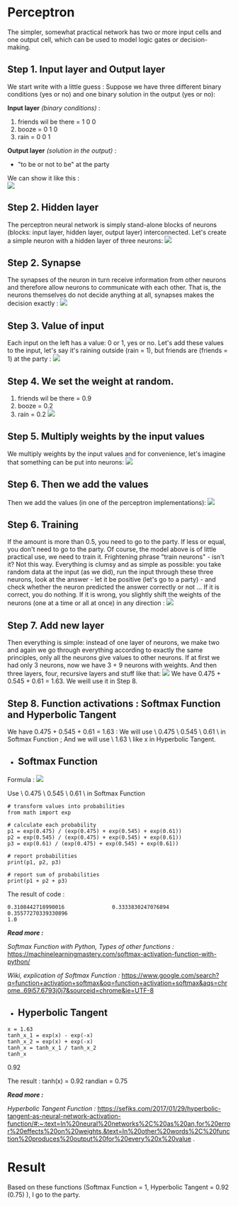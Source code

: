 # Perceptron
The simpler, somewhat practical network has two or more input cells and one output cell, which can be used to model logic gates or decision-making.
## Step 1. Input layer and Output layer
We start write with a little guess : Suppose we have three different binary conditions (yes or no) and one binary solution in the output (yes or no):

**Input layer** 
*(binary conditions)* :
1. friends wil be there = 1 0 0
2. booze = 0 1 0
3. rain = 0 0 1
    
**Output layer** 
*(solution in the output)* :
- "to be or not to be" at the party

We can show it like this :    
![](https://i.imgur.com/LWPhtci.png)
## Step 2. Hidden layer
The perceptron neural network is simply stand-alone blocks of neurons (blocks: input layer, hidden layer, output layer) interconnected. Let's create a simple neuron with a hidden layer of three neurons:
![](https://i.imgur.com/CCsRGBl.png)

## Step 2. Synapse
The synapses of the neuron in turn receive information from other neurons and therefore allow neurons to communicate with each other. That is, the neurons themselves do not decide anything at all, synapses makes the decision exactly :
![](https://i.imgur.com/W1KVXB8.png)

## Step 3. Value of input
Each input on the left has a value: 0 or 1, yes or no. Let's add these values to the input, let's say it's raining outside (rain = 1), but friends are (friends = 1) at the party :
![](https://i.imgur.com/ZOioaIV.png)

## Step 4. We set the weight at random.
1. friends wil be there = 0.9
2. booze = 0.2
3. rain = 0.2
![](https://i.imgur.com/lxugYu3.png)

## Step 5. Multiply weights by the input values
We multiply weights by the input values and for convenience, let's imagine that something can be put into neurons:
![](https://i.imgur.com/4Mq6J6x.png)

## Step 6. Then we add the values
Then we add the values (in one of the perceptron implementations):
![](https://i.imgur.com/PB3fzns.png)

## Step 6. Training
If the amount is more than 0.5, you need to go to the party. If less or equal, you don't need to go to the party. Of course, the model above is of little practical use, we need to train it. Frightening phrase "train neurons" - isn't it? Not this way. Everything is clumsy and as simple as possible: you take random data at the input (as we did), run the input through these three neurons, look at the answer - let it be positive (let's go to a party) - and check whether the neuron predicted the answer correctly or not ... If it is correct, you do nothing. If it is wrong, you slightly shift the weights of the neurons (one at a time or all at once) in any direction :
![](https://i.imgur.com/OkuT7JP.png)

## Step 7. Add new layer
Then everything is simple: instead of one layer of neurons, we make two and again we go through everything according to exactly the same principles, only all the neurons give values to other neurons. If at first we had only 3 neurons, now we have 3 + 9 neurons with weights. And then three layers, four, recursive layers and stuff like that:
![](https://i.imgur.com/yJKXP8M.png)
We have 0.475 + 0.545 + 0.61 = 1.63. We weill use it in Step 8.

## Step 8. Function activations : Softmax Function and Hyperbolic Tangent
We have 0.475 + 0.545 + 0.61 = 1.63 :
We will use \ 0.475 \ 0.545 \ 0.61 \ in Softmax Function ;
And we will use \ 1.63 \ like x in  Hyperbolic Tangent.
- ## Softmax Function
 
Formula :
![](https://i.imgur.com/tYoHtiW.png)

Use \ 0.475 \ 0.545 \ 0.61 \ in Softmax Function
```
# transform values into probabilities
from math import exp

# calculate each probability
p1 = exp(0.475) / (exp(0.475) + exp(0.545) + exp(0.61))
p2 = exp(0.545) / (exp(0.475) + exp(0.545) + exp(0.61))
p3 = exp(0.61) / (exp(0.475) + exp(0.545) + exp(0.61))

# report probabilities
print(p1, p2, p3)

# report sum of probabilities
print(p1 + p2 + p3)
```
The result of code :
```
0.3108442718990016               0.3333830247076894              0.35577270339330896
1.0
```

***Read more :*** 

*Softmax Function with Python, Types of other functions :*
https://machinelearningmastery.com/softmax-activation-function-with-python/

*Wiki, explication of Softmax Function :*
https://www.google.com/search?q=function+activation+softmax&oq=function+activation+softmax&aqs=chrome..69i57.6793j0j7&sourceid=chrome&ie=UTF-8

- ## Hyperbolic Tangent
```
x = 1.63
tanh_x_1 = exp(x) - exp(-x) 
tanh_x_2 = exp(x) + exp(-x) 
tanh_x = tanh_x_1 / tanh_x_2
tanh_x
```
0.92

The result :
tanh(x) = 0.92
randian = 0.75

***Read more :*** 

*Hyperbolic Tangent Function :* 
https://sefiks.com/2017/01/29/hyperbolic-tangent-as-neural-network-activation-function/#:~:text=In%20neural%20networks%2C%20as%20an,for%20error%20effects%20on%20weights.&text=In%20other%20words%2C%20function%20produces%20output%20for%20every%20x%20value .

# Result
Based on these functions (Softmax Function = 1, Hyperbolic Tangent = 0.92 (0.75) ), I go to the party.

